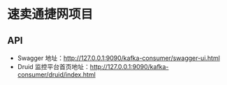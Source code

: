 # 速卖通捷网项目

## API

- Swagger 地址：<http://127.0.0.1:9090/kafka-consumer/swagger-ui.html>
- Druid 监控平台首页地址：<http://127.0.0.1:9090/kafka-consumer/druid/index.html>